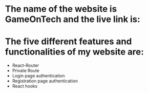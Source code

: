 # The name of the website is GameOnTech and the live link is:
# The five different features and functionalities of my website are:


- React-Router
- Private Route
- Login page authentication
- Registration page authentication
- React hooks
